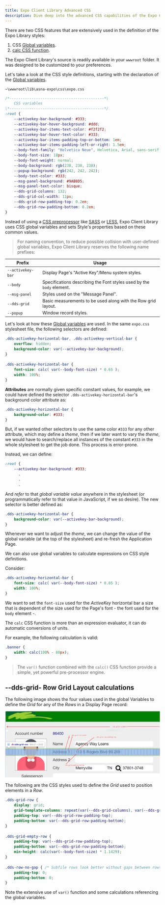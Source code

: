 ```yaml
---
title: Expo Client Library Advanced CSS
description: Dive deep into the advanced CSS capabilities of the Expo Client Library with this detailed guide. Learn how to leverage sophisticated CSS techniques to elevate the UI/UX of your Expo applications, ensuring a compelling and responsive design. This resource is designed for developers looking to push the boundaries of style and aesthetics in their mobile projects.
---
```


There are two CSS features that are extensively used in the definition of the Expo Library styles:

1. CSS [Global variables](https://developer.mozilla.org/en-US/docs/web/css/:root).
2. [calc CSS function](https://developer.mozilla.org/en-US/docs/Web/CSS/calc()).

The Expo Client Library's source is readily available in your `wwwroot` folder. It was designed to be customized to your preferences.

Let's take a look at the CSS style definitions, starting with the declaration of the [Global variables](https://developer.mozilla.org/en-US/docs/web/css/:root).

~~~
~\wwwroot\lib\asna-expo\css\expo.css
~~~

```css
/*-------------------------------------------*\
    CSS variables
\*-------------------------------------------*/
:root {
    --activekey-bar-background: #333;
    --activekey-bar-hover-background: #ddd;
    --activekey-bar-items-text-color: #f2f2f2;
    --activekey-bar-hover-text-color: #333;
    --activekey-bar-items-padding-top-or-bottom: 1em;
    --activekey-bar-items-padding-left-or-right: 1.5em;
    --body-font-family: "Helvetica Neue", Helvetica, Arial, sans-serif;
    --body-font-size: 18px;
    --body-font-weight: normal;
    --body-background: rgb(238, 238, 238);
    --popup-background: rgb(242, 242, 242);
    --body-text-color: #333;
    --msg-panel-background: #9AB8D5;
    --msg-panel-text-color: bisque;
    --dds-grid-columns: 132;
    --dds-grid-col-width: 11px;
    --dds-grid-row-padding-top: 0.2em;
    --dds-grid-row-padding-bottom: 0.2em;
}
```

Instead of using a [CSS preprocessor](https://developer.mozilla.org/en-US/docs/Glossary/CSS_preprocessor) like [SASS](https://sass-lang.com/) or [LESS](http://lesscss.org/), Expo Client Library uses CSS global variables and sets Style's properties based on these common values.

> For naming convention, to reduce possible collision with user-defined global variables, Expo Client Library reserves the following name prefixes:

| Prefix            | Usage 
| ----------------- | ---
| `--activekey-bar` | Display Page's "Active Key"/Menu system styles.
| `--body`          | Specifications describing the Font styles used by the `body` element. 
| `--msg-panel`     | Styles used on the "Message Panel".
| `--dds-grid`      | Basic measurements to be used along with the Row grid layout.
| `--popup`         | Window record styles.

Let's look at how these [Global variables](https://developer.mozilla.org/en-US/docs/web/css/:root) are used. In the same `expo.css` stylesheet file, the following selectors are defined:

```css
.dds-activekey-horizontal-bar, .dds-activekey-vertical-bar {
    overflow: hidden;
    background-color: var(--activekey-bar-background);
}

.dds-activekey-horizontal-bar {
    font-size: calc( var(--body-font-size) * 0.65 );
    width: 100%;
}
```

**Attributes** are normally given specific constant values, for example, we could have defined the selector `.dds-activekey-horizontal-bar`'s background color attribute as:

```css
.dds-activekey-horizontal-bar {
    background-color: #333;
}
```

But, if we wanted other selectors to use the same color `#333` for any other attribute, which may define a *theme*, then if we later want to vary the *theme*, we would have to search/replace all instances of the constant `#333` in the whole stylesheet to get the job done. This process is error-prone.

Instead, we can define:

```css
:root {
    --activekey-bar-background: #333;
      .
      .
      .
```

And *refer* to that *global variable value* anywhere in the stylesheet (or programmatically refer to that value in JavaScript, if we so desire). The new selector is better defined as:

```css
.dds-activekey-horizontal-bar {
    background-color: var(--activekey-bar-background);
}
```

Whenever we want to adjust the *theme*, we can change the value of the global variable (at the top of the stylesheet) and re-fresh the Application Page.

We can also use global variables to calculate expressions on CSS style definitions. 

Consider:

```css
.dds-activekey-horizontal-bar {
    font-size: calc( var(--body-font-size) * 0.65 );
    width: 100%;
}
```

We want to set the `font-size` used for the *ActiveKey* horizontal bar a size that is dependent of the size used for the Page's font - the font used for the `body` element -.

The `calc` CSS function is more than an expression evaluator, it can do automatic conversions of units. 

For example, the following calculation is valid:

```css
.banner {
    width: calc(100% - 80px);
}
```

> The `var()` function combined with the `calc()` CSS function provide a simple, yet powerful pre-processor engine.

## --dds-grid- Row Grid Layout calculations

The following image shows the four values used in the global Variables to define the *Grid* for any of the *Rows* in a Display Page record:

![Grid var calculations](images/expo-grid-rows-vars-calc.png/)

The following are the CSS styles used to define the *Grid* used to position elements in a *Row*.

```css
.dds-grid-row {
    display: grid;
    grid-template-columns: repeat(var(--dds-grid-columns), var(--dds-grid-col-width));
    padding-top: var(--dds-grid-row-padding-top);
    padding-bottom: var(--dds-grid-row-padding-bottom);
}

.dds-grid-empty-row {
    padding-top: var(--dds-grid-row-padding-top);
    padding-bottom: var(--dds-grid-row-padding-bottom);
    min-height: calc(var(--body-font-size) * 1.1429);
}

.dds-row-no-gap { /* Subfile rows look better without gaps between rows, particularly when using reverse-image */
    padding-top: 0;
    padding-bottom: 0;
}
```

Note the extensive use of `var()` function and some calculations referencing the global variables.

